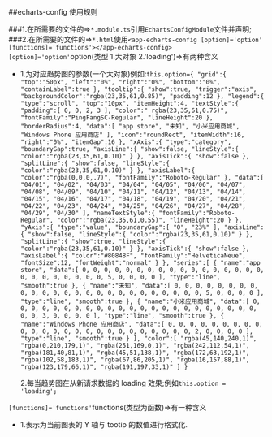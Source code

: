 ##echarts-config 使用规则

###1.在所需要的文件的=>`*.module.ts`引用`EchartsConfigModule`文件并声明;
###2.在所需要的文件的=>`*.html`使用`<app-echarts-config [option]='option' [functions]='functions'></app-echarts-config>`
`[option]='option'`option(类型 1.大对象 2.'loading')=>有两种含义

- 1.为对应趋势图的参数(一个大对象)例如:`this.option={ "grid":{ "top":"50px", "left":"0%", "right":"0%", "bottom":"0%", "containLabel":true }, "tooltip":{ "show":true, "trigger":"axis", "backgroundColor":"rgba(23,35,61,0.85)", "padding":12 }, "legend":{ "type":"scroll", "top":"10px", "itemHeight":4, "textStyle":{ "padding":[ 0, 0, 2, 3 ], "color":" rgba(23,35,61,0.75)", "fontFamily":"PingFangSC-Regular", "lineHeight":20 }, "borderRadius":4, "data":[ "app store", "未知", "小米应用商城", "Windows Phone 应用商店" ], "icon":"roundRect", "itemWidth":16, "right":"0%", "itemGap":16 }, "xAxis":{ "type":"category", "boundaryGap":true, "axisLine":{ "show":false, "lineStyle":{ "color":"rgba(23,35,61,0.10)" } }, "axisTick":{ "show":false }, "splitLine":{ "show":false, "lineStyle":{ "color":"rgba(23,35,61,0.10)" } }, "axisLabel":{ "color":"rgba(0,0,0,.7)", "fontFamily":"Roboto-Regular" }, "data":[ "04/01", "04/02", "04/03", "04/04", "04/05", "04/06", "04/07", "04/08", "04/09", "04/10", "04/11", "04/12", "04/13", "04/14", "04/15", "04/16", "04/17", "04/18", "04/19", "04/20", "04/21", "04/22", "04/23", "04/24", "04/25", "04/26", "04/27", "04/28", "04/29", "04/30" ], "nameTextStyle":{ "fontFamily":"Roboto-Regular", "color":"rgba(23,35,61,0.55)", "lineHeight":20 } }, "yAxis":{ "type":"value", "boundaryGap":[ "0", "23%" ], "axisLine":{ "show":false, "lineStyle":{ "color":"rgba(23,35,61,0.10)" } }, "splitLine":{ "show":true, "lineStyle":{ "color":"rgba(23,35,61,0.10)" } }, "axisTick":{ "show":false }, "axisLabel":{ "color":"#80848F", "fontFamily":"HelveticaNeue", "fontSize":12, "fontWeight":"normal" } }, "series":[ { "name":"app store", "data":[ 0, 0, 0, 0, 0, 0, 0, 0, 0, 0, 0, 0, 0, 0, 0, 0, 0, 0, 0, 0, 0, 0, 0, 0, 0, 5, 0, 0, 0, 0 ], "type":"line", "smooth":true }, { "name":"未知", "data":[ 0, 0, 0, 0, 0, 0, 0, 0, 0, 0, 0, 0, 0, 0, 0, 0, 0, 0, 0, 0, 0, 0, 0, 0, 0, 5, 0, 0, 0, 0 ], "type":"line", "smooth":true }, { "name":"小米应用商城", "data":[ 0, 0, 0, 0, 0, 0, 0, 0, 0, 0, 0, 0, 0, 0, 0, 0, 0, 0, 0, 0, 0, 0, 0, 0, 0, 3, 0, 0, 0, 0 ], "type":"line", "smooth":true }, { "name":"Windows Phone 应用商店", "data":[ 0, 0, 0, 0, 0, 0, 0, 0, 0, 0, 0, 0, 0, 0, 0, 0, 0, 0, 0, 0, 0, 0, 0, 0, 0, 2, 0, 0, 0, 0 ], "type":"line", "smooth":true } ], "color":[ "rgba(45,140,240,1)", "rgba(0,210,179,1)", "rgba(251,169,0,1)", "rgba(242,112,54,1)", "rgba(181,40,81,1)", "rgba(45,51,138,1)", "rgba(172,63,192,1)", "rgba(102,58,183,1)", "rgba(67,86,205,1)", "rgba(16,157,88,1)", "rgba(123,179,66,1)", "rgba(191,197,33,1)" ] }`

  2.每当趋势图在从新请求数据的 loading 效果;例如`this.option = 'loading';`

`[functions]='functions'`functions(类型为函数)=>有一种含义

- 1.表示为当前图表的 Y 轴与 tootip 的数值进行格式化.

